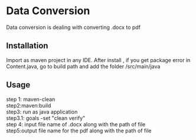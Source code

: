# Data Conversion

Data conversion is dealing with converting .docx to pdf 

## Installation

Import as maven project in any IDE. After install  , if you get package error in Content.java, go to build path and add the folder /src/main/java


## Usage

step 1: maven-clean<br />
step2:maven:build<br />
step3: run as java application <br />
step3.1: goals -set "clean verify"<br />
step 4: input file name of .docx along with the path of file<br />
step5:output file name for the pdf  along with the path of file<br />

